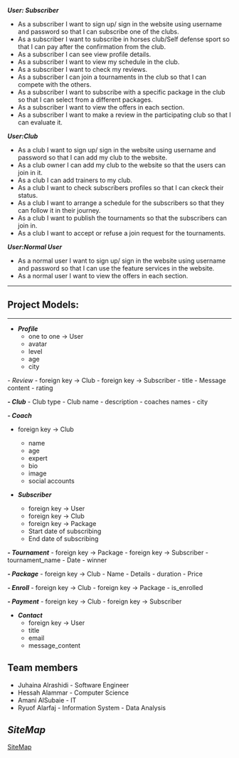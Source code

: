 ***User: Subscriber***
- As a subscriber I want to sign up/ sign in the website using username and password so that I can subscribe one of the clubs.
- As a subscriber I want to subscribe in horses club/Self defense sport so that I can pay after the confirmation from the club.
- As a subscriber I can see view profile details. 
- As a subscriber I want to view my schedule in the club.
- As a subscriber I want to  check my reviews.
- As a subscriber I can join a tournaments in the club so that I can compete with the others.
- As a subscriber I want to subscribe with a specific package in the club so that I can select from a different packages.
- As a subscriber I want to view the offers in each section.
- As a subscriber I want to make a review in the participating club so that I can evaluate it.

***User:Club***
- As a club I want to sign up/ sign in the website using username and password so that I can add my club to the website.
- As a club owner I can add my club to the website so that the users can join in it.
- As a club I can add trainers to my club.
- As a club I want to check subscribers profiles so that I can ckeck their status.
- As a club I want to arrange a schedule for the subscribers so that they can follow it in their journey.
- As a club I want to publish the tournaments so that the subscribers can join in.
- As a club I want to accept or refuse a join request for the tournaments.

***User:Normal User***
- As a normal user I want to sign up/ sign in the website using username and password so that I can use the feature services in the website.
- As a normal user I want to view the offers in each section.

***

## Project Models:

***

- ***Profile*** 
    - one to one -> User
    - avatar
    - level
    - age
    - city

*- Review* 
    - foreign key -> Club
    - foreign key -> Subscriber
    - title
    - Message content
    - rating

***- Club***
    - Club type
    - Club name
    - description
    - coaches names
    - city 

***- Coach***
 - foreign key -> Club
    - name
    - age
    - expert
    - bio
    - image
    - social accounts

- ***Subscriber***
    - foreign key -> User
    - foreign key -> Club
    - foreign key -> Package 
    - Start date of subscribing
    - End date of subscribing

***- Tournament***
    - foreign key -> Package 
    - foreign key -> Subscriber
    - tournament_name
    - Date
    - winner

***- Package***
    - foreign key -> Club
    - Name
    - Details
    - duration
    - Price

***- Enroll***
    - foreign key -> Club
    - foreign key -> Package
    - is_enrolled
    
***- Payment***
    - foreign key -> Club
    - foreign key -> Subscriber

- ***Contact***
    - foreign key -> User
    - title
    - email
    - message_content


## Team members
- Juhaina Alrashidi - Software Engineer
- Hessah Alammar - Computer Science
- Amani AlSubaie - IT
- Ryuof Alarfaj - Information System - Data Analysis


## ***SiteMap***
[SiteMap](https://www.figma.com/file/I2lrDVjZhkQc77MZp7pfAC/Alkhoud?type=design&node-id=0:1&t=rdXVa4vJMcHtjzRR-1)
